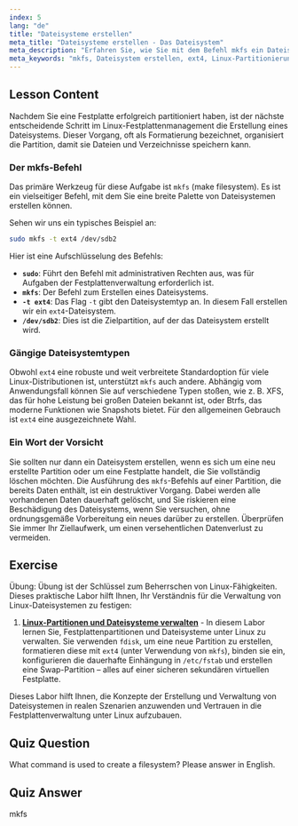 ```yaml
---
index: 5
lang: "de"
title: "Dateisysteme erstellen"
meta_title: "Dateisysteme erstellen - Das Dateisystem"
meta_description: "Erfahren Sie, wie Sie mit dem Befehl mkfs ein Dateisystem auf einer Linux-Partition erstellen. Dieser Leitfaden für Anfänger behandelt Festplattenverwaltung, Formatierung mit ext4 und wesentliche Schritte für die Linux-Partitionierung."
meta_keywords: "mkfs, Dateisystem erstellen, ext4, Linux-Partitionierung, Linux-Tutorial, Linux für Anfänger, Festplattenverwaltung, Linux-Anleitung, Festplatte formatieren Linux"
---
```


## Lesson Content

Nachdem Sie eine Festplatte erfolgreich partitioniert haben, ist der nächste entscheidende Schritt im Linux-Festplattenmanagement die Erstellung eines Dateisystems. Dieser Vorgang, oft als Formatierung bezeichnet, organisiert die Partition, damit sie Dateien und Verzeichnisse speichern kann.

### Der mkfs-Befehl

Das primäre Werkzeug für diese Aufgabe ist `mkfs` (make filesystem). Es ist ein vielseitiger Befehl, mit dem Sie eine breite Palette von Dateisystemen erstellen können.

Sehen wir uns ein typisches Beispiel an:

```bash
sudo mkfs -t ext4 /dev/sdb2
```

Hier ist eine Aufschlüsselung des Befehls:

- **`sudo`**: Führt den Befehl mit administrativen Rechten aus, was für Aufgaben der Festplattenverwaltung erforderlich ist.
- **`mkfs`**: Der Befehl zum Erstellen eines Dateisystems.
- **`-t ext4`**: Das Flag `-t` gibt den Dateisystemtyp an. In diesem Fall erstellen wir ein `ext4`-Dateisystem.
- **`/dev/sdb2`**: Dies ist die Zielpartition, auf der das Dateisystem erstellt wird.

### Gängige Dateisystemtypen

Obwohl `ext4` eine robuste und weit verbreitete Standardoption für viele Linux-Distributionen ist, unterstützt `mkfs` auch andere. Abhängig vom Anwendungsfall können Sie auf verschiedene Typen stoßen, wie z. B. XFS, das für hohe Leistung bei großen Dateien bekannt ist, oder Btrfs, das moderne Funktionen wie Snapshots bietet. Für den allgemeinen Gebrauch ist `ext4` eine ausgezeichnete Wahl.

### Ein Wort der Vorsicht

Sie sollten nur dann ein Dateisystem erstellen, wenn es sich um eine neu erstellte Partition oder um eine Festplatte handelt, die Sie vollständig löschen möchten. Die Ausführung des `mkfs`-Befehls auf einer Partition, die bereits Daten enthält, ist ein destruktiver Vorgang. Dabei werden alle vorhandenen Daten dauerhaft gelöscht, und Sie riskieren eine Beschädigung des Dateisystems, wenn Sie versuchen, ohne ordnungsgemäße Vorbereitung ein neues darüber zu erstellen. Überprüfen Sie immer Ihr Ziellaufwerk, um einen versehentlichen Datenverlust zu vermeiden.

## Exercise

Übung: Übung ist der Schlüssel zum Beherrschen von Linux-Fähigkeiten. Dieses praktische Labor hilft Ihnen, Ihr Verständnis für die Verwaltung von Linux-Dateisystemen zu festigen:

1. **[Linux-Partitionen und Dateisysteme verwalten](https://labex.io/de/labs/comptia-manage-linux-partitions-and-filesystems-590845)** - In diesem Labor lernen Sie, Festplattenpartitionen und Dateisysteme unter Linux zu verwalten. Sie verwenden `fdisk`, um eine neue Partition zu erstellen, formatieren diese mit `ext4` (unter Verwendung von `mkfs`), binden sie ein, konfigurieren die dauerhafte Einhängung in `/etc/fstab` und erstellen eine Swap-Partition – alles auf einer sicheren sekundären virtuellen Festplatte.

Dieses Labor hilft Ihnen, die Konzepte der Erstellung und Verwaltung von Dateisystemen in realen Szenarien anzuwenden und Vertrauen in die Festplattenverwaltung unter Linux aufzubauen.

## Quiz Question

What command is used to create a filesystem? Please answer in English.

## Quiz Answer

mkfs
